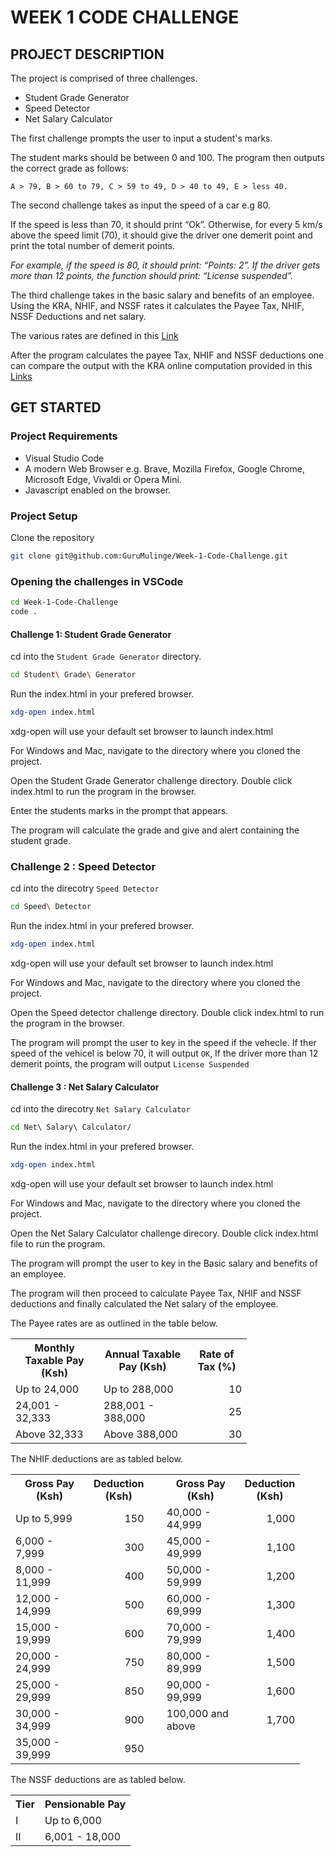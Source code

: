 # WEEK 1 CODE CHALLENGE
## PROJECT DESCRIPTION
The project is comprised of three challenges.
- Student Grade Generator
- Speed Detector 
- Net Salary Calculator

The first challenge prompts the user to input a student's marks. 

The student marks should be between 0 and 100. The program then outputs the correct grade as follows: 

``A > 79, B > 60 to 79, C > 59 to 49, D > 40 to 49, E > less 40. ``

The second challenge takes as input the speed of a car e.g 80. 

If the speed is less than 70, it should print “Ok”. Otherwise, for every 5 km/s above the speed limit (70), it should give the driver one demerit point and print the total number of demerit points.

*For example, if the speed is 80, it should print: “Points: 2”. If the driver gets more than 12 points, the function should print: “License suspended”.*

The third challenge takes in the basic salary and benefits of an employee. Using the KRA, NHIF, and NSSF rates it calculates the Payee Tax, NHIF, NSSF Deductions and net salary.

The various rates are defined in this <a href="https://www.aren.co.ke/payroll/taxrates.htm" target="_blank"> Link</a>

After the program calculates the payee Tax, NHIF and NSSF deductions one can compare the output with the KRA online computation provided in this <a href="https://www.kra.go.ke/en/individual/calculate-tax/calculating-tax/paye" target="_blank">Links</a>




## GET STARTED
### Project Requirements
- Visual Studio Code
- A modern Web Browser e.g. Brave, Mozilla Firefox, Google Chrome, Microsoft Edge, Vivaldi or Opera Mini.
- Javascript enabled on the browser.


### Project Setup
Clone the repository
````bash
git clone git@github.com:GuruMulinge/Week-1-Code-Challenge.git
````

### Opening the challenges in VSCode
````bash
cd Week-1-Code-Challenge
code .
````

#### Challenge 1: Student Grade Generator 
cd into the ``Student Grade Generator`` directory.
````bash
cd Student\ Grade\ Generator
````

Run the index.html in your prefered browser. 
````bash
xdg-open index.html 
````
xdg-open will use your default set browser to launch index.html

For Windows and Mac, navigate  to the directory where you cloned the project. 

Open the Student Grade Generator challenge directory. Double click index.html to run the program in the browser. 

Enter the students marks in the prompt that appears. 

The program will calculate the grade and give and alert containing the student grade. 

### Challenge 2 : Speed Detector
cd into the direcotry `` Speed Detector  ``
````bash
cd Speed\ Detector
````

Run the index.html in your prefered browser. 
````bash
xdg-open index.html 
````
xdg-open will use your default set browser to launch index.html

For Windows and Mac, navigate  to the directory where you cloned the project. 

Open the Speed detector challenge directory. Double click index.html to run the program in the browser. 

The program will prompt the user to key in the speed if the vehecle. If ther speed of the vehicel is below 70, it will output ``OK``, If the driver more than 12 demerit points, the program will output ``License Suspended``


#### Challenge 3 : Net Salary Calculator
cd into the direcotry `` Net Salary Calculator  ``
````bash
cd Net\ Salary\ Calculator/
````

Run the index.html in your prefered browser. 
````bash
xdg-open index.html 
````
xdg-open will use your default set browser to launch index.html

For Windows and Mac, navigate  to the directory where you cloned the project. 

Open the Net Salary Calculator challenge direcory. Double click index.html file to run the program. 

The program will prompt the user to key in the Basic salary and benefits of an employee. 

The program will then proceed to calculate Payee Tax, NHIF and NSSF deductions and finally calculated the Net salary of the employee. 

The Payee rates are as outlined in the table below.  

<table border="0" cellpadding="5" cellspacing="0" class="data">
        <tbody>
        <tr>
          <th width="125">Monthly Taxable Pay (Ksh)</th>
          <th width="125">Annual Taxable Pay (Ksh)</th>
          <th width="80">Rate of Tax (%)</th>
        </tr>
        <tr>
          <td>Up to 24,000 </td>
          <td>Up to 288,000 </td>
          <td align="right">10</td>
        </tr>
        <tr>
          <td>24,001 - 32,333</td>
          <td>288,001 - 388,000 </td>
          <td align="right">25</td>
        </tr>
        <tr>
          <td>Above 32,333</td>
          <td>Above 388,000 </td>
          <td align="right">30</td>
        </tr>
      </tbody>
      </table>

The NHIF deductions are as tabled below.
<table cellpadding="5" cellspacing="0" class="data">
         <colgroup><col width="125">
         <col width="75">
         <col width="10">
         <col width="125">
         <col width="75">
         </colgroup><tbody><tr>
            <th>Gross Pay (Ksh)</th>
            <th>Deduction (Ksh)</th>
            <td>&nbsp;</td>
            <th>Gross Pay (Ksh)</th>
            <th>Deduction (Ksh)</th>
         </tr>
         <tr>
            <td>Up to  5,999</td>
            <td align="right">150</td>
            <td>&nbsp;</td>
            <td>40,000 - 44,999 </td>
            <td align="right">1,000</td>
         </tr>
         <tr>
            <td>6,000 - 7,999</td>
            <td align="right">300</td>
            <td>&nbsp;</td>
            <td>45,000 - 49,999 </td>
            <td align="right">1,100</td>
         </tr>
         <tr>
            <td>8,000 - 11,999</td>
            <td align="right">400</td>
            <td>&nbsp;</td>
            <td>50,000 - 59,999 </td>
            <td align="right">1,200</td>
         </tr>
         <tr>
            <td>12,000 - 14,999</td>
            <td align="right">500</td>
            <td>&nbsp;</td>
            <td>60,000 - 69,999 </td>
            <td align="right">1,300</td>
         </tr>
         <tr>
            <td>15,000 - 19,999</td>
            <td align="right">600</td>
            <td>&nbsp;</td>
            <td>70,000 - 79,999 </td>
            <td align="right">1,400</td>
         </tr>
         <tr>
            <td>20,000 - 24,999</td>
            <td align="right">750</td>
            <td>&nbsp;</td>
            <td>80,000 - 89,999 </td>
            <td align="right">1,500</td>
         </tr>
         <tr>
            <td>25,000 - 29,999</td>
            <td align="right">850</td>
            <td>&nbsp;</td>
            <td>90,000 - 99,999 </td>
            <td align="right">1,600</td>
         </tr>
         <tr>
            <td>30,000 - 34,999</td>
            <td align="right">900</td>
            <td>&nbsp;</td>
            <td> 100,000 and above </td>
            <td align="right">1,700</td>
         </tr>
         <tr>
            <td>35,000 - 39,999 </td>
            <td align="right">950</td>
            <td>&nbsp;</td>
            <td>&nbsp;</td>
            <td>&nbsp;</td>
         </tr>
      </tbody></table>

The NSSF deductions are as tabled below.
<table cellpadding="5" cellspacing="0" class="data">
         <tbody><tr>
            <th>Tier</th>
            <th>Pensionable Pay </th>
         </tr>
         <tr>
            <td>I </td>
            <td>Up to  6,000 </td>
         </tr>
         <tr>
            <td> II </td>
            <td>6,001 - 18,000 </td>
         </tr>
      </tbody>
      
</table>



      





